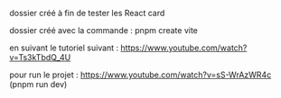 dossier créé à fin de tester les React card

dossier créé avec la commande : pnpm create vite

en suivant le tutoriel suivant : https://www.youtube.com/watch?v=Ts3kTbdQ_4U 

pour run le projet : https://www.youtube.com/watch?v=sS-WrAzWR4c
    (pnpm run dev)